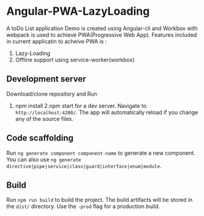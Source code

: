 # Angular-PWA-LazyLoading

A toDo List application Demo is created using Angular-cli and Workbox with webpack is used to achieve PWA(Progressive Web App).
Features included in current applicatin to acheive PWA is :
1) Lazy-Loading
2) Offline support using service-worker(workbox)


## Development server

Download/clone repository and Run 
  1. npm install
  2.npm start 
  for a dev server. Navigate to `http://localhost:4200/`. The app will automatically reload if you change any of the source files.

## Code scaffolding

Run `ng generate component component-name` to generate a new component. You can also use `ng generate directive|pipe|service|class|guard|interface|enum|module`.

## Build

Run `npm run build` to build the project. The build artifacts will be stored in the `dist/` directory. Use the `-prod` flag for a production build.
